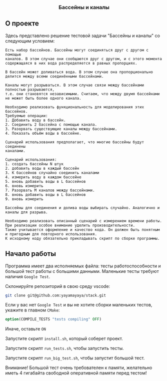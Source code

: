 <br />
<div align="center">

<h3 align="center">Бассейны и каналы</h3>
</div>


<!-- ABOUT THE PROJECT -->
## О проекте

Здесь представлено решение тестовой задачи "Бассейны и каналы" со следующим условием:



```
Есть набор бассейнов. Бассейны могут соединяться друг с другом с помощью
каналов. В этом случае они сообщаются друг с другом, и с этого момента
содержащаяся в них вода распределяется в равных пропорциях.

В бассейн может доливаться вода. В этом случае она пропорционально делится между всеми соединёнными бассейнами.

Каналы могут разрываться. В этом случае связи между бассейнами полностью разрываются, 
т.е. они становятся независимыми. Считаем, что между двумя бассейнами не может быть более одного канала.

Необходимо реализовать функциональность для моделирования этих
бассейнов.
Требуемые операции:
1. Добавить воду в бассейн.
2. Соединить 2 бассейна с помощью канала.
3. Разорвать существующие каналы между бассейнами.
4. Показать объём воды в бассейне.

Сценарий использования предполагает, что многие бассейны будут соединены
каналами.

Сценарий использования:
1. создать бассейны N штук
2. добавить воды в каждый бассейн
3. K бассейнов случайно соединить каналами
4. измерить воду в каждом бассейне
5. вновь добавить воды в L бассейнов
6. вновь измерить
7. Разорвать M каналов между бассейнами.
8. вновь добавить воды в L бассейнов
9. вновь измерить

Бассейны для соединения и долива воды выбирать случайно. Аналогично и каналы для разрыва.

Необходимо реализовать описанный сценарий с измерением времени работы.
При реализации особое внимание уделить производительности.
Также учитывается оформление и качество кода. Он должен быть понятным и пригодным для повторного использования.
К исходному коду обязательно прикладывать скрипт по сборке программы.
```

<!-- GETTING STARTED -->
## Начало работы

Программа имеет два исполняемых файла: тесты работоспособности и большой тест работы с большими данными. Маленькие тесты требуют наличия `Google Test`.

Склонируйте репозиторий в свою среду vscode:
   ```sh
   git clone git@github.com:yayamayaya/stack.git
   ```

Если у вас нет `Google Test` и вы не хотите сборки маленьких тестов, укажите в главном `CMake`:

```CMake
option(COMPILE_TESTS "tests compiling" OFF)
```

Иначе, оставьте ```ON```

Запустите скрипт `install.sh`, который соберет проект.

Запустите скрипт `run_tests.sh`, чтобы запустить тесты.

Запустите скрипт `run_big_test.sh`, чтобы запустит большой тест.

Внимание! Большой тест очень требователен к памяти, желательно иметь 4 гигабайта свободной оперативной памяти перед тестом!